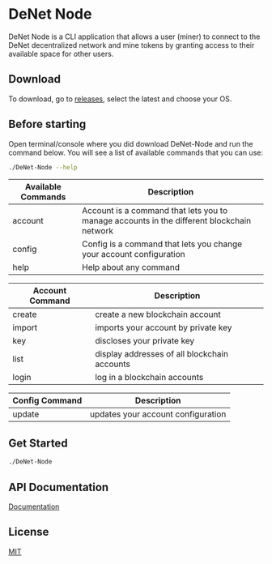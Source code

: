 # DeNet Node

DeNet Node is a CLI application that allows a user (miner) to connect to the DeNet decentralized network and mine tokens by granting access to their available space for other users.

## Download
To download, go to [releases](https://github.com/DeNetPRO/StorageProvider/releases), select the latest and choose your OS.

## Before starting

Open terminal/console where you did download DeNet-Node and run the command below. You will see a list of available commands that you can use:

```bash
./DeNet-Node --help
``` 

| Available Commands | Description |
|---|---|
| account | Account is a command that lets you to manage accounts in the different blockchain network |
| config | Config is a command that lets you change your account configuration |
| help | Help about any command |

| Account Command | Description |
|---|---|
| create | create a new blockchain account |
| import | imports your account by private key |
| key | discloses your private key |
| list | display addresses of all blockchain accounts |
| login | log in a blockchain accounts |

| Config Command | Description |
|---|---|
| update | updates your account configuration |

## Get Started

```bash
./DeNet-Node
```
## API Documentation
[Documentation](https://app.gitbook.com/o/-MhCmHmTRDb0MF2vIQKk/s/-MhI3_4Kt2DnLxDFkDH8)
## License
[MIT](https://choosealicense.com/licenses/mit/)